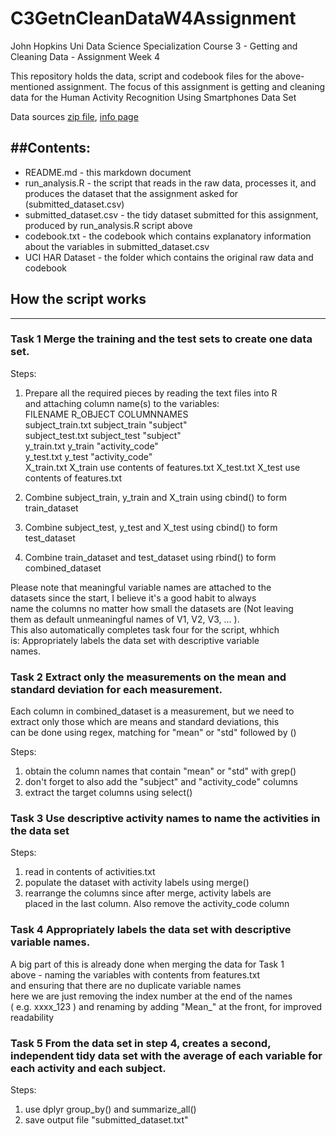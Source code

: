# C3GetnCleanDataW4Assignment
 John Hopkins Uni Data Science Specialization Course 3 - Getting and Cleaning Data - Assignment Week 4

This repository holds the data, script and codebook files for the above-mentioned assignment.
The focus of this assignment is getting and cleaning data for the  Human Activity Recognition Using Smartphones Data Set 

Data sources [zip file](https://d396qusza40orc.cloudfront.net/getdata%2Fprojectfiles%2FUCI%20HAR%20Dataset.zip), [info page](http://archive.ics.uci.edu/ml/datasets/Human+Activity+Recognition+Using+Smartphones)

##Contents:
------------
* README.md - this markdown document
* run_analysis.R - the script that reads in the raw data, processes it, and produces the dataset that the assignment asked for (submitted_dataset.csv)
* submitted_dataset.csv - the tidy dataset submitted for this assignment, produced by run_analysis.R script above
* codebook.txt - the codebook which contains explanatory information about the variables in submitted_dataset.csv
* UCI HAR Dataset - the folder which contains the original raw data and codebook



## How the script works
-----------------------

###  Task 1 Merge the training and the test sets to create one data set.  
                                                                          
  Steps:                                                               
  1. Prepare all the required pieces by reading the text files into R  
     and attaching column name(s) to the variables:                    
      FILENAME            R_OBJECT         COLUMNNAMES                 
      subject_train.txt   subject_train    "subject"                   
      subject_test.txt    subject_test     "subject"                   
      y_train.txt         y_train          "activity_code"             
      y_test.txt          y_test           "activity_code"             
      X_train.txt         X_train          use contents of features.txt
      X_test.txt          X_test           use contents of features.txt
                                                                       
  2. Combine subject_train, y_train and X_train using cbind() to form  
     train_dataset                                                     
  3. Combine subject_test, y_test and X_test using cbind() to form     
     test_dataset                                                      
  4. Combine train_dataset and test_dataset using rbind() to form      
     combined_dataset                                                  
                                                                       
  Please note that meaningful variable names are attached to the       
  datasets since the start, I believe it's a good habit to always      
  name the columns no matter how small the datasets are (Not leaving   
  them as default unmeaningful names of V1, V2, V3, ... ).             
  This also automatically completes task four for the script, whhich   
  is: Appropriately labels the data set with descriptive variable      
  names.                                                               


###  Task 2 Extract only the measurements on the mean and standard deviation for each measurement.                                      
                                                                       
  Each column in combined_dataset is a measurement, but we need to     
  extract only those which are means and standard deviations, this     
  can be done using regex, matching for "mean" or "std" followed by () 
                                                                       
  Steps:                                                               
  1. obtain the column names that contain "mean" or "std" with grep()  
  2. don't forget to also add the "subject" and "activity_code" columns
  3. extract the target columns using select()                         


###  Task 3 Use descriptive activity names to name the activities in the data set                                                             
                                                                       
  Steps:                                                               
  1. read in contents of activities.txt                                
  2. populate the dataset with activity labels using merge()           
  3. rearrange the columns since after merge, activity labels are      
     placed in the last column. Also remove the activity_code column   


###  Task 4 Appropriately labels the data set with descriptive variable names.                                                               
                                                                       
  A big part of this is already done when merging the data for Task 1  
  above - naming the variables with contents from features.txt         
  and ensuring that there are no duplicate variable names              
  here we are just removing the index number at the end of the names   
  ( e.g. xxxx_123 ) and renaming by adding "Mean_" at the front, for improved readability               


### Task 5 From the data set in step 4, creates a second, independent tidy data set with the average of each variable for each activity and each subject.                                                              
                                                                       
  Steps:                                                               
  1. use dplyr group_by() and summarize_all()                          
  2. save output file "submitted_dataset.txt"                          
